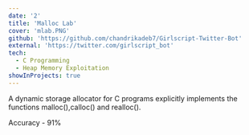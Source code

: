 ```yaml
---
date: '2'
title: 'Malloc Lab'
cover: 'mlab.PNG'
github: 'https://github.com/chandrikadeb7/Girlscript-Twitter-Bot'
external: 'https://twitter.com/girlscript_bot'
tech:
  - C Programming
  - Heap Memory Exploitation
showInProjects: true
---
```


A dynamic storage allocator for C programs explicitly implements the functions malloc(),calloc() and realloc(). 


Accuracy - 91%